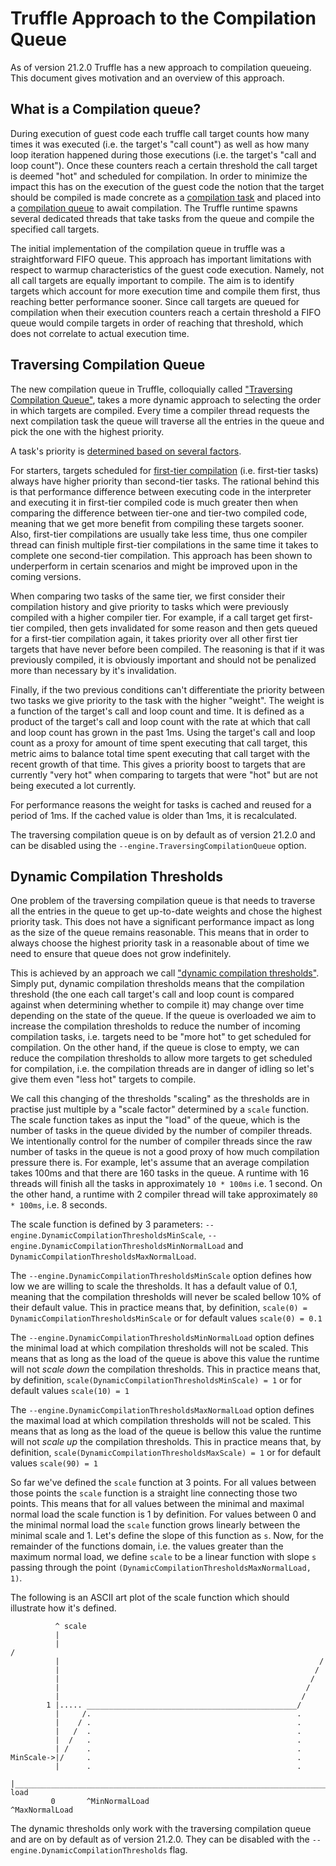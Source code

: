 # Truffle Approach to the Compilation Queue

As of version 21.2.0 Truffle has a new approach to compilation queueing.
This document gives motivation and an overview of this approach.

## What is a Compilation queue?

During execution of guest code each truffle call target counts how many times it was executed (i.e. the target's "call count") as well as how many loop iteration happened during those executions (i.e. the target's "call and loop count"). 
Once these counters reach a certain threshold the call target is deemed "hot" and scheduled for compilation. 
In order to minimize the impact this has on the execution of the guest code the notion that the target should be compiled is made concrete as a [compilation task](https://github.com/oracle/graal/blob/master/compiler/src/org.graalvm.compiler.truffle.runtime/src/org/graalvm/compiler/truffle/runtime/CompilationTask.java) and placed into a [compilation queue](https://github.com/oracle/graal/blob/master/compiler/src/org.graalvm.compiler.truffle.runtime/src/org/graalvm/compiler/truffle/runtime/BackgroundCompileQueue.java) to await compilation.
The Truffle runtime spawns several dedicated threads that take tasks from the queue and compile the specified call targets.

The initial implementation of the compilation queue in truffle was a straightforward FIFO queue.
This approach has important limitations with respect to warmup characteristics of the guest code execution. 
Namely, not all call targets are equally important to compile. 
The aim is to identify targets which account for more execution time and compile them first, thus reaching better performance sooner.
Since call targets are queued for compilation when their execution counters reach a certain threshold a FIFO queue would compile targets in order of reaching that threshold, which does not correlate to actual execution time.

## Traversing Compilation Queue

The new compilation queue in Truffle, colloquially called ["Traversing Compilation Queue"](https://github.com/oracle/graal/blob/master/compiler/src/org.graalvm.compiler.truffle.runtime/src/org/graalvm/compiler/truffle/runtime/TraversingBlockingQueue.java), takes a more dynamic approach to selecting the order in which targets are compiled.
Every time a compiler thread requests the next compilation task the queue will traverse all the entries in the queue and pick the one with the highest priority.

A task's priority is [determined based on several factors](https://github.com/oracle/graal/blob/c7c061b3230852e9582badf788b3dab74a809ca9/compiler/src/org.graalvm.compiler.truffle.runtime/src/org/graalvm/compiler/truffle/runtime/CompilationTask.java#L209).

For starters, targets scheduled for [first-tier compilation](https://medium.com/graalvm/multi-tier-compilation-in-graalvm-5fbc65f92402) (i.e. first-tier tasks) always have higher priority than second-tier tasks. 
The rational behind this is that performance difference between executing code in the interpreter and executing it in first-tier compiled code is much greater then when comparing the difference between tier-one and tier-two compiled code, meaning that we get more benefit from compiling these targets sooner. 
Also, first-tier compilations are usually take less time, thus one compiler thread can finish multiple first-tier compilations in the same time it takes to complete one second-tier compilation.
This approach has been shown to underperform in certain scenarios and might be improved upon in the coming versions.

When comparing two tasks of the same tier, we first consider their compilation history and give priority to tasks which were previously compiled with a higher compiler tier.
For example, if a call target get first-tier compiled, then gets invalidated for some reason and then gets queued for a first-tier compilation again, it takes priority over all other first tier targets that have never before been compiled.
The reasoning is that if it was previously compiled, it is obviously important and should not be penalized more than necessary by it's invalidation.

Finally, if the two previous conditions can't differentiate the priority between two tasks we give priority to the task with the higher "weight".
The weight is a function of the target's call and loop count and time. 
It is defined as a product of the target's call and loop count with the rate at which that call and loop count has grown in the past 1ms.
Using the target's call and loop count as a proxy for amount of time spent executing that call target, this metric aims to balance total time spent executing that call target with the recent growth of that time.
This gives a priority boost to targets that are currently "very hot" when comparing to targets that were "hot" but are not being executed a lot currently.

For performance reasons the weight for tasks is cached and reused for a period of 1ms. If the cached value is older than 1ms, it is recalculated.

The traversing compilation queue is on by default as of version 21.2.0 and can be disabled using the `--engine.TraversingCompilationQueue` option.

## Dynamic Compilation Thresholds

One problem of the traversing compilation queue is that needs to traverse all the entries in the queue to get up-to-date weights and chose the highest priority task.
This does not have a significant performance impact as long as the size of the queue remains reasonable.
This means that in order to always choose the highest priority task in a reasonable about of time we need to ensure that queue does not grow indefinitely.

This is achieved by an approach we call ["dynamic compilation thresholds"](https://github.com/oracle/graal/blob/master/compiler/src/org.graalvm.compiler.truffle.runtime/src/org/graalvm/compiler/truffle/runtime/DynamicThresholdsQueue.java).
Simply put, dynamic compilation thresholds means that the compilation threshold (the one each call target's call and loop count is compared against when determining whether to compile it) may change over time depending on the state of the queue. 
If the queue is overloaded we aim to increase the compilation thresholds to reduce the number of incoming compilation tasks, i.e. targets need to be "more hot" to get scheduled for compilation.
On the other hand, if the queue is close to empty, we can reduce the compilation thresholds to allow more targets to get scheduled for compilation, i.e. the compilation threads are in danger of idling so let's give them even "less hot" targets to compile.

We call this changing of the thresholds "scaling" as the thresholds are in practise just multiple by a "scale factor" determined by a `scale` function.
The scale function takes as input the "load" of the queue, which is the number of tasks in the queue divided by the number of compiler threads.
We intentionally control for the number of compiler threads since the raw number of tasks in the queue is not a good proxy of how much compilation pressure there is.
For example, let's assume that an average compilation takes 100ms and that there are 160 tasks in the queue.
A runtime with 16 threads will finish all the tasks in approximately `10 * 100ms` i.e. 1 second.
On the other hand, a runtime with 2 compiler thread will take approximately `80 * 100ms`, i.e. 8 seconds.

The scale function is defined by 3 parameters: `--engine.DynamicCompilationThresholdsMinScale`, `--engine.DynamicCompilationThresholdsMinNormalLoad` and `DynamicCompilationThresholdsMaxNormalLoad`.

The `--engine.DynamicCompilationThresholdsMinScale` option defines how low we are willing to scale the thresholds.
It has a default value of 0.1, meaning that the compilation thresholds will never be scaled bellow 10% of their default value.
This in practice means that, by definition, `scale(0) = DynamicCompilationThresholdsMinScale` or for default values `scale(0) = 0.1`

The `--engine.DynamicCompilationThresholdsMinNormalLoad` option defines the minimal load at which compilation thresholds will not be scaled.
This means that as long as the load of the queue is above this value the runtime will not *scale down* the compilation thresholds.
This in practice means that, by definition, `scale(DynamicCompilationThresholdsMinScale) = 1` or for default values `scale(10) = 1`

The `--engine.DynamicCompilationThresholdsMaxNormalLoad` option defines the maximal load at which compilation thresholds will not be scaled.
This means that as long as the load of the queue is bellow this value the runtime will not *scale up* the compilation thresholds.
This in practice means that, by definition, `scale(DynamicCompilationThresholdsMaxScale) = 1` or for default values `scale(90) = 1`

So far we've defined the `scale` function at 3 points.
For all values between those points the `scale` function is a straight line connecting those two points.
This means that for all values between the minimal and maximal normal load the scale function is 1 by definition.
For values between 0 and the minimal normal load the `scale` function grows linearly between the minimal scale and 1.
Let's define the slope of this function as `s`.
Now, for the remainder of the functions domain, i.e. the values greater than the maximum normal load, we define `scale` to be a linear function with slope `s` passing through the point `(DynamicCompilationThresholdsMaxNormalLoad, 1)`.

The following is an ASCII art plot of the scale function which should illustrate how it's defined.

```
          ^ scale
          |
          |                                                           /
          |                                                          /
          |                                                         /
          |                                                        /
          |                                                       /
          |                                                      /
        1 |..... _______________________________________________/
          |     /.                                              .
          |    / .                                              .
          |   /  .                                              .
          |  /   .                                              .
          | /    .                                              .
MinScale->|/     .                                              .
          |      .                                              .
          |______________________________________________________________________> load
         0       ^MinNormalLoad                                 ^MaxNormalLoad
```

The dynamic thresholds only work with the traversing compilation queue and are on by default as of version 21.2.0.
They can be disabled with the `--engine.DynamicCompilationThresholds` flag.
